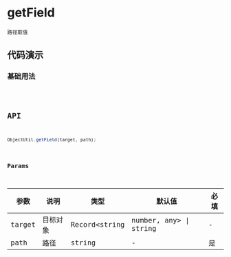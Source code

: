 # getField

`路径取值`


## 代码演示

### 基础用法
<code src="./getField-use.tsx" />

## API
```jsx | pure
ObjectUtil.getField(target, path);
```

### Params

| 参数   | 说明     | 类型          | 默认值                 | 必填 |
| ------ | -------- | ------------- | ---------------------- | ---- |
| target | 目标对象 | Record<string | number, any> \| string | -    | 是
| path   | 路径     | string        | -                      | 是   |
